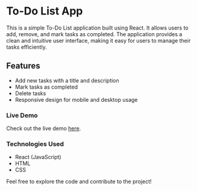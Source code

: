 # To-Do List App

This is a simple To-Do List application built using React. It allows users to add, remove, and mark tasks as completed. The application provides a clean and intuitive user interface, making it easy for users to manage their tasks efficiently.

## Features
- Add new tasks with a title and description
- Mark tasks as completed
- Delete tasks
- Responsive design for mobile and desktop usage

### Live Demo
Check out the live demo [here](https://lucasrberenger.github.io/To-Do-List-React/).

### Technologies Used
- React (JavaScript)
- HTML
- CSS

Feel free to explore the code and contribute to the project!
